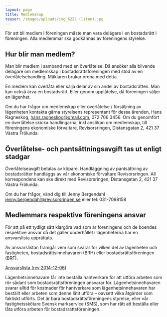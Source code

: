 ```yaml
---
layout: page
title: Medlemskap
teaser: /images/uploads/img_6222 (liten).jpg
---
```

För att bli medlem i föreningen måste man vara delägare i en bostadsrätt i föreningen. Alla medlemmar ska godkännas av föreningens styrelse.

## Hur blir man medlem?

Man blir medlem i samband med en överlåtelse. Då ansöker alla blivande delägare om medlemskap i bostadsrättsföreningen med stöd av en överlåtelsehandling. Mäklaren brukar ordna med detta. 

En medlem kan överlåta eller sälja delar av sin andel av bostadsrätten. Man kan också ärva en bostadsrätt. Eller genom upplåtelse, då föreningen säljer en lägenhet.

Om du har frågor om medlemskap eller överlåtelse / försäljning av lägenheten kontakta gärna styrelsens representant för dessa ärenden, Hans Ragneskog, hans.ragneskog@gmail.com, 072 706 3456. Om du genomfört en överlåtelse skicka handlingarna, inkl ansökan om medlemskap, till föreningens ekonomiske förvaltare, Revisorsringen, Distansgatan 2, 421 37 Västra Frölunda.

## Överlåtelse- och pantsättningsavgift tas ut enligt stadgar

Överlåtelseavgift betalas av köpare. Handläggning av pantsättning av bostadsrätter handläggs av vår ekonomiske förvaltare Revisorsringen. All korrespondens kan ske direkt med Revisorsringen, Distansgatan 2, 421 37 Västra Frölunda.

Om du har frågor, vänd dig till Jenny Bergendahl jenny.bergendahl@revisorsringen.se eller tel: 031-7098158

## Medlemmars respektive föreningens ansvar

För att på ett tydligt sätt klargöra vad som är föreningens och de boendes respektive ansvar då det gäller underhållet i lägenheterna har en ansvarslista upprättats.

Av ansvarslistan framgår vem som svarar för vilken del av lägenheten och fastigheten, bostadsrättsinnehavaren (BRH) eller bostadsrättsföreningen (BRF).

[Ansvarslista (rev 2014-12-06)](https://github.com/drlindh/www/blob/993e97a27db4232be110e6f3b7e6d8556abf6c10/images/uploads/Ansvarsfordelning_rev_Brf_bilaga_2014-12-06.pdf)

Lägenhetsinnehavare får inte beställa hantverkare för att utföra arbeten som rör sådant som bostadsrättsföreningen ansvarar för. Lägenhetsinnehavaren svarar alltid för kostnader för hantverkare som lägenhetsinnehavaren har beställt eller arbeten som denne låtit utföra – oavsett vilka åtgärder som faktiskt utförts. Det är bara bostadsrättsföreningens styrelse, eller vår fastighetsskötare Svensk markservice (SMS), som har rätt att beställa eller låta utföra arbeten för bostadsrättsföreningen.
